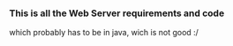 ### This is all the Web Server requirements and code
which probably has to be in java, wich is not good :/